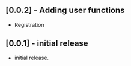 ## [0.0.2] - Adding user functions

- Registration

## [0.0.1] - initial release

- initial release.
